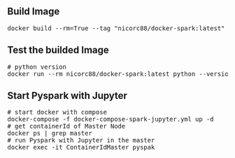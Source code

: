 ## Build Image
<pre>docker build --rm=True --tag "nicorc88/docker-spark:latest" .
</pre>

## Test the builded Image
<pre># python version
docker run --rm nicorc88/docker-spark:latest python --version
</pre>

## Start Pyspark with Jupyter
<pre># start docker with compose
docker-compose -f docker-compose-spark-jupyter.yml up -d
# get containerId of Master Node
docker ps | grep master
# run Pyspark with Jupyter in the master
docker exec -it ContainerIdMaster pyspak
</pre>
